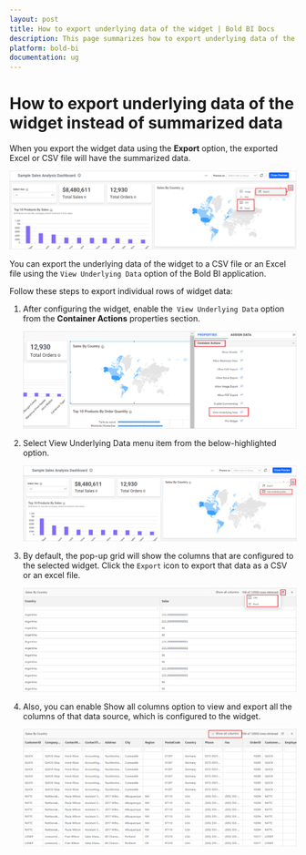 ```yaml
---
layout: post
title: How to export underlying data of the widget | Bold BI Docs
description: This page summarizes how to export underlying data of the widget instead of summarized data using View Underlying data support of Bold BI application.
platform: bold-bi
documentation: ug
---
```


# How to export underlying data of the widget instead of summarized data

When you export the widget data using the **Export** option, the exported Excel or CSV file will have the summarized data.

![Widget Export](/static/assets/faq/images/widget-export-image.png)

You can export the underlying data of the widget to a CSV file or an Excel file using the `View Underlying Data` option of the Bold BI application.

Follow these steps to export individual rows of widget data:

1. After configuring the widget, enable the` View Underlying Data` option from the **Container Actions** properties section.

    ![Enable View Underlying Data Option](/static/assets/faq/images/enable-view-underlying-data-option.png)

2. Select View Underlying Data menu item from the below-highlighted option.

    ![Select View Underlying Data Menu Item](/static/assets/faq/images/select-view-underlying-data-menu-item.png)

3. By default, the pop-up grid will show the columns that are configured to the selected widget. Click the `Export` icon to export that data as a CSV or an excel file. 

    ![View Underlying Data Pop-up](/static/assets/faq/images/view-underlying-data-pop-up.png)

4. Also, you can enable Show all columns option to view and export all the columns of that data source, which is configured to the widget. 

    ![Enable Show All Columns](/static/assets/faq/images/enable-show-all-columns.png)